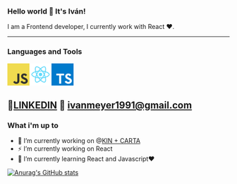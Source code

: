 ### Hello world 👋 It's Iván!

I am a Frontend developer, I currently work with React ♥.

---
### Languages and Tools
<img src="https://raw.githubusercontent.com/github/explore/80688e429a7d4ef2fca1e82350fe8e3517d3494d/topics/javascript/javascript.png" width="50" height="50"/><img src="https://raw.githubusercontent.com/github/explore/80688e429a7d4ef2fca1e82350fe8e3517d3494d/topics/react/react.png" width="50" height="50"/><img src="https://raw.githubusercontent.com/github/explore/80688e429a7d4ef2fca1e82350fe8e3517d3494d/topics/typescript/typescript.png" width="50" height="50"/>



:briefcase:[LINKEDIN](https://www.linkedin.com/in/ivanmeyerdev/)
:email: ivanmeyer1991@gmail.com
---
### What i'm up to
- 🔭 I’m currently working on @[KIN + CARTA](https://www.kinandcarta.com/en/)
- ⚡ I’m currently working on React
- 🌱 I’m currently learning React and Javascript♥


[![Anurag's GitHub stats](https://github-readme-stats.vercel.app/api?username=IvanMJs)](https://github.com/anuraghazra/github-readme-stats)
